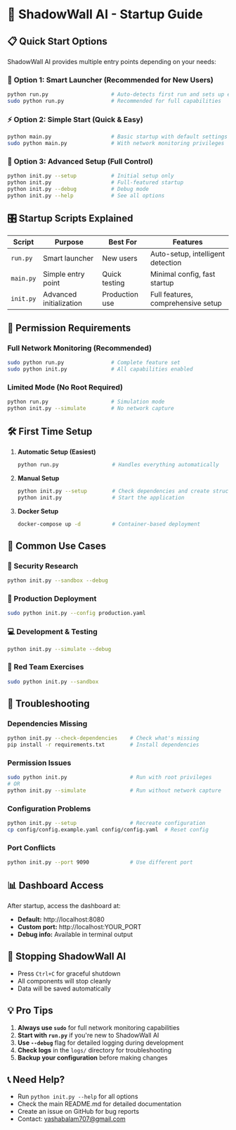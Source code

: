 # 🚀 ShadowWall AI - Startup Guide

## 📋 Quick Start Options

ShadowWall AI provides multiple entry points depending on your needs:

### 🎯 **Option 1: Smart Launcher (Recommended for New Users)**
```bash
python run.py                    # Auto-detects first run and sets up everything
sudo python run.py               # Recommended for full capabilities
```

### ⚡ **Option 2: Simple Start (Quick & Easy)**
```bash
python main.py                   # Basic startup with default settings
sudo python main.py              # With network monitoring privileges
```

### 🔧 **Option 3: Advanced Setup (Full Control)**
```bash
python init.py --setup           # Initial setup only
python init.py                   # Full-featured startup
python init.py --debug           # Debug mode
python init.py --help            # See all options
```

## 🎛️ **Startup Scripts Explained**

| Script | Purpose | Best For | Features |
|--------|---------|----------|----------|
| `run.py` | Smart launcher | New users | Auto-setup, intelligent detection |
| `main.py` | Simple entry point | Quick testing | Minimal config, fast startup |
| `init.py` | Advanced initialization | Production use | Full features, comprehensive setup |

## 🔐 **Permission Requirements**

### **Full Network Monitoring (Recommended)**
```bash
sudo python run.py               # Complete feature set
sudo python init.py              # All capabilities enabled
```

### **Limited Mode (No Root Required)**
```bash
python run.py                    # Simulation mode
python init.py --simulate        # No network capture
```

## 🛠️ **First Time Setup**

1. **Automatic Setup (Easiest)**
   ```bash
   python run.py                 # Handles everything automatically
   ```

2. **Manual Setup**
   ```bash
   python init.py --setup        # Check dependencies and create structure
   python init.py                # Start the application
   ```

3. **Docker Setup**
   ```bash
   docker-compose up -d          # Container-based deployment
   ```

## 🎯 **Common Use Cases**

### **🔬 Security Research**
```bash
python init.py --sandbox --debug
```

### **🏢 Production Deployment**
```bash
sudo python init.py --config production.yaml
```

### **💻 Development & Testing**
```bash
python init.py --simulate --debug
```

### **🎯 Red Team Exercises**
```bash
sudo python init.py --sandbox
```

## 🚨 **Troubleshooting**

### **Dependencies Missing**
```bash
python init.py --check-dependencies    # Check what's missing
pip install -r requirements.txt        # Install dependencies
```

### **Permission Issues**
```bash
sudo python init.py                    # Run with root privileges
# OR
python init.py --simulate              # Run without network capture
```

### **Configuration Problems**
```bash
python init.py --setup                 # Recreate configuration
cp config/config.example.yaml config/config.yaml  # Reset config
```

### **Port Conflicts**
```bash
python init.py --port 9090             # Use different port
```

## 📊 **Dashboard Access**

After startup, access the dashboard at:
- **Default:** http://localhost:8080
- **Custom port:** http://localhost:YOUR_PORT
- **Debug info:** Available in terminal output

## 🔄 **Stopping ShadowWall AI**

- Press `Ctrl+C` for graceful shutdown
- All components will stop cleanly
- Data will be saved automatically

## 💡 **Pro Tips**

1. **Always use `sudo`** for full network monitoring capabilities
2. **Start with `run.py`** if you're new to ShadowWall AI
3. **Use `--debug`** flag for detailed logging during development
4. **Check logs** in the `logs/` directory for troubleshooting
5. **Backup your configuration** before making changes

## 📞 **Need Help?**

- Run `python init.py --help` for all options
- Check the main README.md for detailed documentation
- Create an issue on GitHub for bug reports
- Contact: yashabalam707@gmail.com
